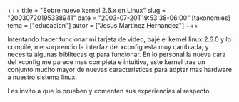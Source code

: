 +++
title = "Sobre nuevo kernel 2.6.x en Linux"
slug = "20030720195338941"
date = "2003-07-20T19:53:38-06:00"
[taxonomies]
tema = ["educacion"]
autor = ["Jesus Martinez Hernandez"]
+++

Intentando hacer funcionar mi tarjeta de video, bajé el kernel linux
2.6.0 y lo compilé, me sorprendio la interfaz del xconfig esta muy
cambiada, y necesita algunas biblitecas qt para funcionar. En lo
personal la nueva cara del xconfig me parece mas completa e intuitiva,
este kernel trae un conjunto mucho mayor de nuevas caracteristicas para
adptar mas hardware a nuestro sistema linux.

Les invito a que lo prueben y comenten sus experiencias al respecto.

